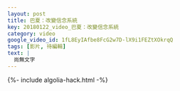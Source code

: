 ```yaml
---
layout: post
title: 巴夏：改變信念系統
key: 20180122_video_巴夏：改變信念系統
category: video
google_video_id: 1fL8EyIAfbe8FcG2w7D-lX9i1FEZtXOkrqQ
tags: [影片, 待編輯]
text: |
  尚無文字
---
```


{%- include algolia-hack.html -%}
